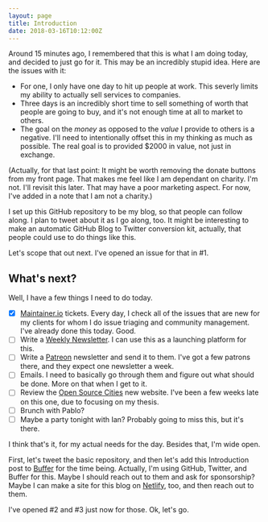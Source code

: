 ```yaml
---
layout: page
title: Introduction
date: 2018-03-16T10:12:00Z
---
```


Around 15 minutes ago, I remembered that this is what I am doing today, and decided to just go for it. This may be an incredibly stupid idea. Here are the issues with it:

- For one, I only have one day to hit up people at work. This severly limits my ability to actually sell services to companies.
- Three days is an incredibly short time to sell something of worth that people are going to buy, and it's not enough time at all to market to others.
- The goal on the _money_ as opposed to the _value_ I provide to others is a negative. I'll need to intentionally offset this in my thinking as much as possible. The real goal is to provided $2000 in value, not just in exchange.

(Actually, for that last point: It might be worth removing the donate buttons from my front page. That makes me feel like I am dependant on charity. I'm not. I'll revisit this later. That may have a poor marketing aspect. For now, I've added in a note that I am not a charity.)

I set up this GitHub repository to be my blog, so that people can follow along. I plan to tweet about it as I go along, too. It might be interesting to make an automatic GitHub Blog to Twitter conversion kit, actually, that people could use to do things like this.

Let's scope that out next. I've opened an issue for that in #1.

## What's next?

Well, I have a few things I need to do today.

- [x] [Maintainer.io](https://maintainer.io) tickets. Every day, I check all of the issues that are new for my clients for whom I do issue triaging and community management. I've already done this today. Good.
- [ ] Write a [Weekly Newsletter](https://tinyletter.com/richlitt). I can use this as a launching platform for this.
- [ ] Write a [Patreon](https://www.patreon.com/home) newsletter and send it to them. I've got a few patrons there, and they expect one newsletter a week.
- [ ] Emails. I need to basically go through them and figure out what should be done. More on that when I get to it.
- [ ] Review the [Open Source Cities](https://github.com/opensourcecities/montreal/pulls?q=is%3Apr+is%3Aopen+sort%3Aupdated-desc) new website. I've been a few weeks late on this one, due to focusing on my thesis.
- [ ] Brunch with Pablo?
- [ ] Maybe a party tonight with Ian? Probably going to miss this, but it's there.

I think that's it, for my actual needs for the day. Besides that, I'm wide open.

First, let's tweet the basic repository, and then let's add this Introduction post to [Buffer](http://buffer.com/) for the time being. Actually, I'm using GitHub, Twitter, and Buffer for this. Maybe I should reach out to them and ask for sponsorship? Maybe I can make a site for this blog on [Netlify](https://www.netlify.com/), too, and then reach out to them.

I've opened #2 and #3 just now for those. Ok, let's go.
